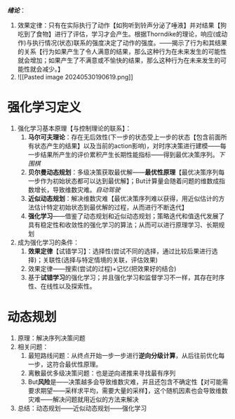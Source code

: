 ***绪论***：
1. 效果定律：只有在实际执行了动作【如狗听到铃声分泌了唾液】并对结果【狗吃到了食物】进行了评估，学习才会产生。根据Thorndike的理论，响应(或动作)与执行情况(状态)联系的强度决定了动作的强度。——揭示了行为和其结果的关系【行为如果产生了令人满意的结果，那么这种行为在未来发生的可能性就会增加；如果产生了不满意或不愉快的结果，那么这种行为在未来发生的可能性就会减少。】
2. ![[Pasted image 20240530190619.png]]
# 强化学习定义
1. 强化学习基本原理【与控制理论的联系】：
	1. **马尔可夫理论**：存在无后效性(下一步的状态受上一步的状态【包含前面所有状态产生的结果】以及当前的action影响)，对时序决策进行建模——每一步结果所产生的评价累积产生长期性能指标——得到最优决策序列。*下围棋*
	2. **贝尔曼动态规划**：多级决策获取最优解——**最优性原理**【最优决策序列每一步作为初始状态都可以达到最优解】；But计算量会随着问题的维数成指数增长，导致维数灾难。*自动驾驶*
	3. **近似动态规划**：解决维数灾难【最优决策序列难以获得，用近似估计的方法估计特定初始状态到最优解的过程，从而进行不断迭代】
	4. **强化学习**——借鉴了动态规划和近似动态规划；策略迭代和值迭代发展了具有稳定性和收敛性的强化学习的算法；从而可以进行原理学习、长期规划
2. 成为强化学习的条件：
	1. **效果定律**【试错学习】：选择性(尝试不同的选择，通过比较后果进行选择)；关联性(选择与特定情境的关联，评估效果)
	2. 效果定律——搜索(尝试的过程)+记忆(把效果好的结合)
	3. 基于**试错学习**的强化学习；并且强化学习和监督学习不一样，其存在时序性、在线性以及探索性。 
# 动态规划
1. 原理：解决序列决策问题
2. 相关问题：
	1. 最短路线问题：从终点开始一步一步进行**逆向分级计算**，从后往前优化每一步，这符合最优性原理。
	2. 离散最优多级决策问题：也是逆向递推来寻找最有序列
	3. But**风险**是——决策越多会导致维数灾难，并且还包含不确定性【对可能需要求期望——采样求平均，需要大量的采样】，这个随机因素也会导致维数灾难——解决问题就用近似的方法来解决
3. 总结：动态规划——近似动态规划——强化学习